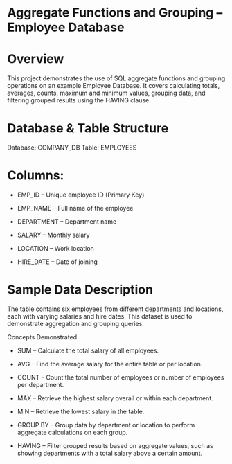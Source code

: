 # Aggregate Functions and Grouping – Employee Database
# Overview
This project demonstrates the use of SQL aggregate functions and grouping operations on an example Employee Database.
It covers calculating totals, averages, counts, maximum and minimum values, grouping data, and filtering grouped results using the HAVING clause.

# Database & Table Structure
Database: COMPANY_DB
Table: EMPLOYEES

# Columns:

- EMP_ID – Unique employee ID (Primary Key)

- EMP_NAME – Full name of the employee

- DEPARTMENT – Department name

- SALARY – Monthly salary

- LOCATION – Work location

- HIRE_DATE – Date of joining

# Sample Data Description
The table contains six employees from different departments and locations, each with varying salaries and hire dates. This dataset is used to demonstrate aggregation and grouping queries.

Concepts Demonstrated
- SUM – Calculate the total salary of all employees.

- AVG – Find the average salary for the entire table or per location.

- COUNT – Count the total number of employees or number of employees per department.

- MAX – Retrieve the highest salary overall or within each department.

- MIN – Retrieve the lowest salary in the table.

- GROUP BY – Group data by department or location to perform aggregate calculations on each group.

- HAVING – Filter grouped results based on aggregate values, such as showing departments with a total salary above a certain amount.

